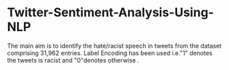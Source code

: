 # Twitter-Sentiment-Analysis-Using-NLP
The main aim is to identify the hate/racist speech in tweets from the dataset comprising 31,962 entries. Label Encoding has been used i.e."1" denotes the tweets is racist and "0"denotes otherwise  . 
